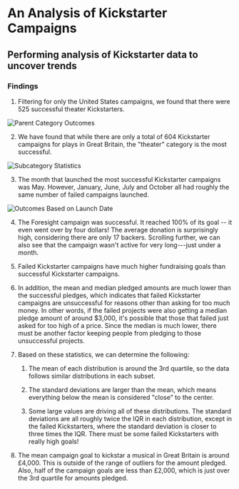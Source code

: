 # An Analysis of Kickstarter Campaigns
## Performing analysis of Kickstarter data to uncover trends

### **Findings**

1. Filtering for only the United States campaigns, we found that there were 525 successful theater Kickstarters.

![Parent Category Outcomes](https://user-images.githubusercontent.com/78306719/107996551-45b9f080-6fa6-11eb-93e0-0509e9b3b087.png)

2. We have found that while there are only a total of 604 Kickstarter campaigns for plays in Great Britain, the "theater" category is the most successful.

![Subcategory Statistics](https://user-images.githubusercontent.com/78306719/107996557-481c4a80-6fa6-11eb-8168-4b701f29f4c9.png)

3. The month that launched the most successful Kickstarter campaigns was May. However, January, June, July and October all had roughly the same number of failed campaigns launched.

![Outcomes Based on Launch Date](https://user-images.githubusercontent.com/78306719/107996547-43f02d00-6fa6-11eb-961e-35b33ca3926f.png)


4. The Foresight campaign was successful. It reached 100% of its goal -- it even went over by four dollars! The average donation is surprisingly high, considering there are only 17 backers. Scrolling further, we can also see that the campaign wasn't active for very long---just under a month.

5. Failed Kickstarter campaigns have much higher fundraising goals than successful Kickstarter campaigns. 

6. In addition, the mean and median pledged amounts are much lower than the successful pledges, which indicates that failed Kickstarter campaigns are unsuccessful for reasons other than asking for too much money. In other words, if the failed projects were also getting a median pledge amount of around $3,000, it's possible that those that failed just asked for too high of a price. Since the median is much lower, there must be another factor keeping people from pledging to those unsuccessful projects. 

7. Based on these statistics, we can determine the following:

   1.  The mean of each distribution is around the 3rd quartile, so the data follows similar distributions in each subset.

   2.   The standard deviations are larger than the mean, which means everything below the mean is considered "close" to the center.

   3.  Some large values are driving all of these distributions. The standard deviations are all roughly twice the IQR in each distribution, except in the failed Kickstarters, where the standard deviation is closer to three times the IQR. There must be some failed Kickstarters with really high goals!

8. The mean campaign goal to kickstar a musical in Great Britain is around £4,000. This is outside of the range of outliers for the amount pledged. Also, half of the campaign goals are less than £2,000, which is just over the 3rd quartile for amounts pledged.




